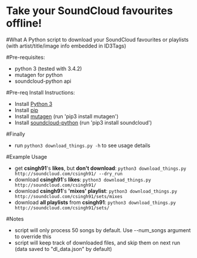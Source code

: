 Take your SoundCloud favourites offline!
===

#What
A Python script to download your SoundCloud favourites or playlists (with artist/title/image info embedded in ID3Tags)

#Pre-requisites:
* python 3 (tested with 3.4.2)
* mutagen for python
* soundcloud-python api

#Pre-req Install Instructions:
* Install [Python 3](https://www.python.org/downloads/)
* Install [pip](https://pip.pypa.io/en/latest/installing.html)
* Install [mutagen](https://bitbucket.org/lazka/mutagen) (run 'pip3 install mutagen')
* Install [soundcloud-python](https://github.com/soundcloud/soundcloud-python) (run 'pip3 install soundcloud')

#Finally
* run `python3 download_things.py -h` to see usage details

#Example Usage
* get **csingh91**'s **likes**, but **don't download**: `python3 download_things.py http://soundcloud.com/csingh91/ --dry_run`
* download **csingh91**'s **likes**: `python3 download_things.py http://soundcloud.com/csingh91/`
* download **csingh91**'s **'mixes' playlist**: `python3 download_things.py http://soundcloud.com/csingh91/sets/mixes`
* download **all playlists** from **csingh91**: `python3 download_things.py http://soundcloud.com/csingh91/sets/`

#Notes
* script will only process 50 songs by default. Use --num_songs argument to override this
* script will keep track of downloaded files, and skip them on next run (data saved to "dl_data.json" by default)
